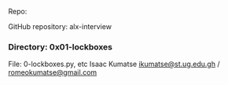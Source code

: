 Repo:

GitHub repository: alx-interview
### Directory: 0x01-lockboxes
File: 0-lockboxes.py, etc
Isaac Kumatse ikumatse@st.ug.edu.gh / romeokumatse@gmail.com